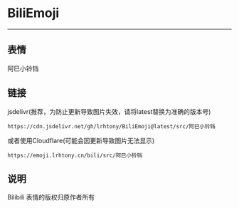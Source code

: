 # BiliEmoji
---
## 表情
阿巳小铃铛
## 链接
jsdelivr(推荐，为防止更新导致图片失效，请将latest替换为准确的版本号)
```
https://cdn.jsdelivr.net/gh/lrhtony/BiliEmoji@latest/src/阿巳小铃铛
```
或者使用Cloudflare(可能会因更新导致图片无法显示)
```
https://emoji.lrhtony.cn/bili/src/阿巳小铃铛
```
## 说明
Bilibili 表情的版权归原作者所有
